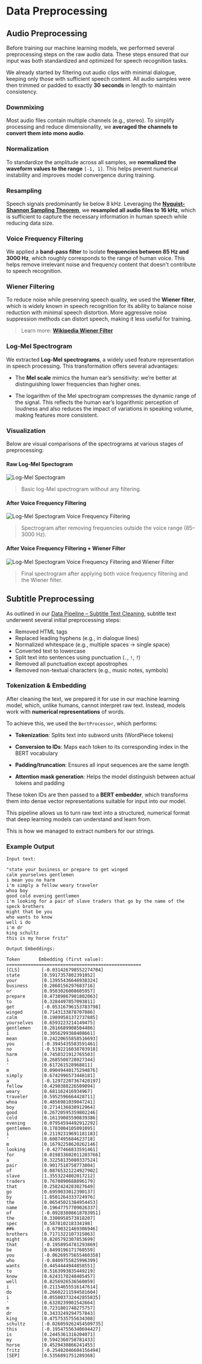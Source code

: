 # Data Preprocessing

## Audio Preprocessing

Before training our machine learning models, we performed several preprocessing steps on the raw audio data. These steps ensured that our input was both standardized and optimized for speech recognition tasks.

We already started by filtering out audio clips with minimal dialogue, keeping only those with sufficient speech content. All audio samples were then trimmed or padded to exactly **30 seconds** in length to maintain consistency.

### Downmixing

Most audio files contain multiple channels (e.g., stereo). To simplify processing and reduce dimensionality, we **averaged the channels to convert them into mono audio**.

### Normalization

To standardize the amplitude across all samples, we **normalized the waveform values to the range** `[-1, 1]`. This helps prevent numerical instability and improves model convergence during training.

### Resampling

Speech signals predominantly lie below 8 kHz. Leveraging the [**Nyquist-Shannon Sampling Theorem**](https://en.wikipedia.org/wiki/Nyquist%E2%80%93Shannon_sampling_theorem), we **resampled all audio files to 16 kHz**, which is sufficient to capture the necessary information in human speech while reducing data size.

### Voice Frequency Filtering

We applied a **band-pass filter** to isolate **frequencies between 85 Hz and 3000 Hz**, which roughly corresponds to the range of human voice. This helps remove irrelevant noise and frequency content that doesn't contribute to speech recognition.

### Wiener Filtering

To reduce noise while preserving speech quality, we used the **Wiener filter**, which is widely known in speech recognition for its ability to balance noise reduction with minimal speech distortion. More aggressive noise suppression methods can distort speech, making it less useful for training.

> Learn more: [**Wikipedia Wiener Filter**](https://en.wikipedia.org/wiki/Wiener_filter)


### Log-Mel Spectrogram

We extracted **Log-Mel spectrograms**, a widely used feature representation in speech processing. This transformation offers several advantages:

- The **Mel scale** mimics the human ear’s sensitivity: we’re better at distinguishing lower frequencies than higher ones.

- The logarithm of the Mel spectrogram compresses the dynamic range of the signal. This reflects the human ear’s logarithmic perception of loudness and also reduces the impact of variations in speaking volume, making features more consistent.

### Visualization

Below are visual comparisons of the spectrograms at various stages of preprocessing:

#### Raw Log-Mel Spectogram

![Log-Mel Spectogram](../../plots/preprocessing/mel_spectogram_bare.png)

> Basic log-Mel spectrogram without any filtering.

#### After Voice Frequency Filtering

![Log-Mel Spectogram Voice Frequency Filtering](../../plots/preprocessing/mel_spectogram_voice_freq_filtering.png)

> Spectrogram after removing frequencies outside the voice range (85–3000 Hz).

#### After Voice Frequency Filtering + Wiener Filter

![Log-Mel Spectogram Voice Frequency Filtering and Wiener Filter](../../plots/preprocessing/mel_spectogram_voice_freq_filtering_wiener.png)

> Final spectrogram after applying both voice frequency filtering and the Wiener filter.

## Subtitle Preprocessing

As outlined in our [Data Pipeline – Subtitle Text Cleaning](./03_data_pipeline.md#subtitle-text-cleaning), subtitle text underwent several initial preprocessing steps:

- Removed HTML tags
- Replaced leading hyphens (e.g., in dialogue lines)
- Normalized whitespace (e.g., multiple spaces → single space)
- Converted text to lowercase
- Split text into sentences using punctuation (`.`, `!`, `?`)
- Removed all punctuation except apostrophes
- Removed non-textual characters (e.g., music notes, symbols)

### Tokenization & Embedding

After cleaning the text, we prepared it for use in our machine learning model, which, unlike humans, cannot interpret raw text. Instead, models work with **numerical representations** of words.

To achieve this, we used the `BertProcessor`, which performs:

- **Tokenization**: Splits text into subword units (WordPiece tokens)

- **Conversion to IDs**: Maps each token to its corresponding index in the BERT vocabulary

- **Padding/truncation**: Ensures all input sequences are the same length

- **Attention mask generation**: Helps the model distinguish between actual tokens and padding

These token IDs are then passed to a **BERT embedder**, which transforms them into dense vector representations suitable for input into our model.

This pipeline allows us to turn raw text into a structured, numerical format that deep learning models can understand and learn from.

This is how we managed to extract numbers for our strings.

### Example Output

```
Input text: 

"state your business or prepare to get winged
calm yourselves gentlemen
i mean you no harm
i'm simply a fellow weary traveler
whoa boy
good cold evening gentlemen
i'm looking for a pair of slave traders that go by the name of the speck brothers
might that be you
who wants to know
well i do
i'm dr
king schultz
this is my horse fritz"

Output Embeddings: 

Token		Embedding (first value):
==================================================
[CLS]        [-0.031426798552274704]
state        [0.5917357802391052]
your         [0.13955436646938324]
business     [0.2860156297683716]
or           [0.9503026008605957]
prepare      [0.47389867901802063]
to           [0.3284497857093811]
get          [-0.05316796153783798]
winged       [0.7143133878707886]
calm         [0.19899581372737885]
yourselves   [0.6593223214149475]
gentlemen    [0.2816689908504486]
i            [0.3056299388408661]
mean         [0.24220655858516693]
you          [-0.3945435583591461]
no           [-0.5192216038703918]
harm         [0.7450321912765503]
i            [0.2685508728027344]
'            [0.617261528968811]
m            [0.09049440175294876]
simply       [0.6742996573448181]
a            [-0.12972207367420197]
fellow       [0.4290388226509094]
weary        [0.681162416934967]
traveler     [0.5952596664428711]
whoa         [0.4856981039047241]
boy          [0.2714136838912964]
good         [0.26720595359802246]
cold         [0.16139085590839386]
evening      [0.07954594492912292]
gentlemen    [0.1783004105091095]
i            [0.21192319691181183]
'            [0.6087495684623718]
m            [0.16792258620262146]
looking      [-0.4277466833591461]
for          [0.019833602011203766]
a            [0.32258135080337524]
pair         [0.9017518758773804]
of           [0.08765321224927902]
slave        [1.3553224802017212]
traders      [0.7670890688896179]
that         [0.2582424283027649]
go           [0.6959033012390137]
by           [1.0501264333724976]
the          [0.06545021384954453]
name         [0.19647757709026337]
of           [-0.09283808618783951]
the          [0.3300958573818207]
spec         [0.587810218334198]
##k          [-0.6790321469306946]
brothers     [0.7171322107315063]
might        [0.8205792307853699]
that         [-0.1958954781293869]
be           [0.8499196171760559]
you          [-0.06269575655460358]
who          [-0.8409755825996399]
wants        [0.4454444944858551]
to           [0.5163993835449219]
know         [0.6243178248405457]
well         [0.8256926536560059]
i            [0.21154655516147614]
do           [0.26602211594581604]
i            [0.055003732442855835]
'            [0.6320239901542664]
m            [0.7231801748275757]
dr           [0.3433249294757843]
king         [0.4757535755634308]
schultz      [-0.026059262454509735]
this         [-0.19547556340694427]
is           [0.2445361316204071]
my           [0.5942360758781433]
horse        [0.4529430866241455]
fritz        [-0.25482046604156494]
[SEP]        [0.5356891751289368]
```